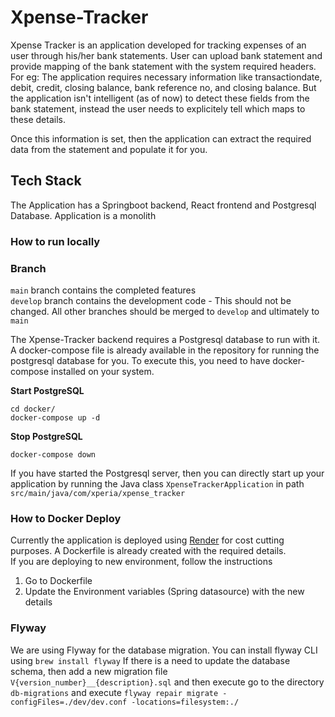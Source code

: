 
# **Xpense-Tracker**

Xpense Tracker is an application developed for tracking expenses of an user through his/her bank statements. User can
upload bank statement and provide mapping of the bank statement with the system required headers.
For eg: The application requires necessary information like transactiondate, debit, credit, closing balance, bank reference no, 
and closing balance. But the application isn't intelligent (as of now) to detect these fields from the bank statement, 
instead the user needs to explicitely tell which maps to these details.

Once this information is set, then the application can extract the required data from the statement and populate it for you.


## **Tech Stack**

The Application has a Springboot backend, React frontend and Postgresql Database.
Application is a monolith

### **How to run locally**

### Branch
`main` branch contains the completed features   
`develop` branch contains the development code - This should not be changed. All other branches should be merged to `develop` and ultimately to `main`

The Xpense-Tracker backend requires a Postgresql database to run with it. 
A docker-compose file is already available in the repository for running the postgresql database for you. To execute this,
you need to have docker-compose installed on your system.

**Start PostgreSQL**  

`cd docker/`  
`docker-compose up -d`

**Stop PostgreSQL**  

`docker-compose down`

If you have started the Postgresql server, then you can directly start up your application by running the Java class
`XpenseTrackerApplication` in path `src/main/java/com/xperia/xpense_tracker`


### How to Docker Deploy

Currently the application is deployed using [Render](www.render.com) for cost cutting purposes. 
A Dockerfile is already created with the required details.  
If you are deploying to new environment, follow the instructions

1. Go to Dockerfile
2. Update the Environment variables (Spring datasource) with the new details

### Flyway
We are using Flyway for the database migration. You can install flyway CLI using `brew install flyway`
If there is a need to update the database schema, then add a new migration file `V{version_number}__{description}.sql` and then execute 
go to the directory `db-migrations` and execute `flyway repair migrate -configFiles=./dev/dev.conf -locations=filesystem:./`


